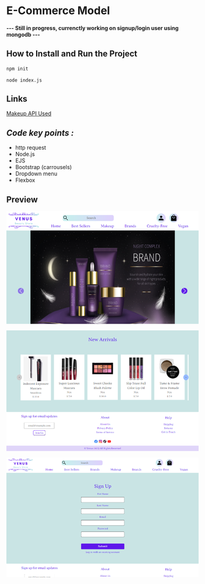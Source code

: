# E-Commerce Model
#### --- Still in progress, currenctly working on signup/login user using mongodb  ---

## How to Install and Run the Project
```
npm init
```
```
node index.js
```
## Links
 [Makeup API Used](https://makeup-api.herokuapp.com/)

## *Code key points :*
* http request
* Node.js
* EJS
* Bootstrap (carrousels) 
* Dropdown menu
* Flexbox 

## Preview

![Preview](/views/assets/preview1.png "Preview 1")


![Preview](/views/assets/preview2.png "Preview 2")



![Preview](/views/assets/preview3.png "Preview 3")



